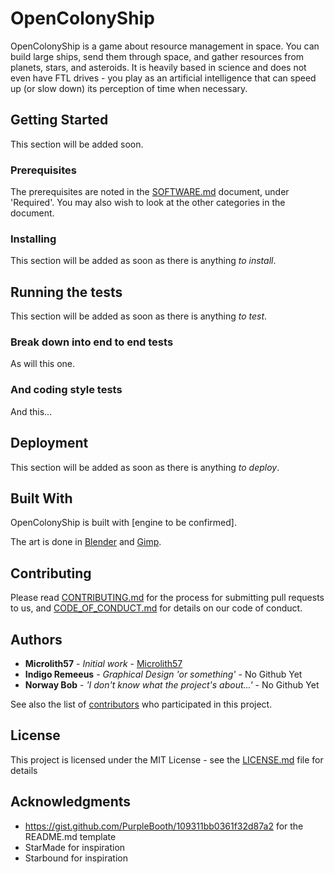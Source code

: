 # OpenColonyShip

OpenColonyShip is a game about resource management in space. You can build large ships, send them through space, and gather resources from planets, stars, and asteroids. It is heavily based in science and does not even have FTL drives - you play as an artificial intelligence that can speed up (or slow down) its perception of time when necessary.

## Getting Started

This section will be added soon.

### Prerequisites

The prerequisites are noted in the [SOFTWARE.md](SOFTWARE.md) document, under 'Required'. You may also wish to look at the other categories in the document.

### Installing

This section will be added as soon as there is anything *to install*.

## Running the tests

This section will be added as soon as there is anything *to test*.

### Break down into end to end tests

As will this one.

### And coding style tests

And this...

## Deployment

This section will be added as soon as there is anything *to deploy*.

## Built With

OpenColonyShip is built with [engine to be confirmed].

The art is done in [Blender](https://www.blender.org/) and [Gimp](https://www.gimp.org/).

## Contributing

Please read [CONTRIBUTING.md](CONTRIBUTING.md) for the process for submitting pull requests to us, and [CODE_OF_CONDUCT.md](CODE_OF_CONDUCT.md) for details on our code of conduct.

## Authors

* **Microlith57** - *Initial work* - [Microlith57](https://github.com/microlith57)
* **Indigo Remeeus** - *Graphical Design 'or something'* - No Github Yet
* **Norway Bob** - *'I don't know what the project's about...'* - No Github Yet

See also the list of [contributors](https://github.com/OpenColonyShip/OpenColonyShip/contributors) who participated in this project.

## License

This project is licensed under the MIT License - see the [LICENSE.md](LICENSE.md) file for details

## Acknowledgments

* https://gist.github.com/PurpleBooth/109311bb0361f32d87a2 for the README.md template
* StarMade for inspiration
* Starbound for inspiration
